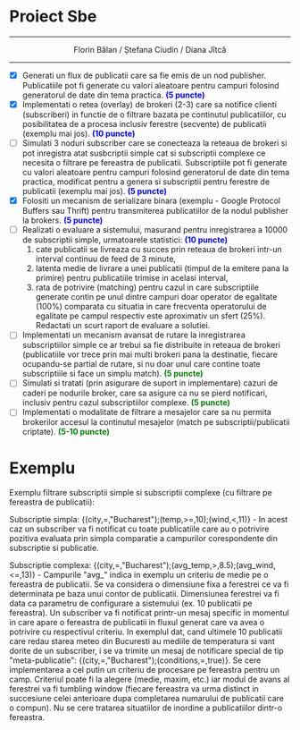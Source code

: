 # Proiect Sbe

---

<div align="center">Florin Bălan / Ștefana Ciudin / Diana Jîtcă</div>

---

- [x] Generati un flux de publicatii care sa fie emis de un nod publisher. Publicatiile pot fi generate cu valori aleatoare pentru campuri folosind generatorul de date din tema practica. **<span style="color: blue;">(5 puncte)</span>**
- [x] Implementati o retea (overlay) de brokeri (2-3) care sa notifice clienti (subscriberi) in functie de o filtrare bazata pe continutul publicatiilor, cu posibilitatea de a procesa inclusiv ferestre (secvente) de publicatii (exemplu mai jos). **<span style="color: blue;">(10 puncte)</span>**
- [ ] Simulati 3 noduri subscriber care se conecteaza la reteaua de brokeri si pot inregistra atat susbcriptii simple cat si subscriptii complexe ce necesita o filtrare pe fereastra de publicatii. Subscriptiile pot fi generate cu valori aleatoare pentru campuri folosind generatorul de date din tema practica, modificat pentru a genera si subscriptii pentru ferestre de publicatii (exemplu mai jos). **<span style="color: blue;">(5 puncte)</span>**
- [x] Folositi un mecanism de serializare binara (exemplu - Google Protocol Buffers sau Thrift) pentru transmiterea publicatiilor de la nodul publisher la brokers. **<span style="color: blue;">(5 puncte)</span>**
- [ ] Realizati o evaluare a sistemului, masurand pentru inregistrarea a 10000 de subscriptii simple, urmatoarele statistici: **<span style="color: blue;">(10 puncte)</span>**
    1. cate publicatii se livreaza cu succes prin reteaua de brokeri intr-un interval continuu de feed de 3 minute, 
    2. latenta medie de livrare a unei publicatii (timpul de la emitere pana la primire) pentru publicatiile trimise in acelasi interval, 
    3. rata de potrivire (matching) pentru cazul in care subscriptiile generate contin pe unul dintre campuri doar operator de egalitate (100%) comparata cu situatia in care frecventa operatorului de egalitate pe campul respectiv este aproximativ un sfert (25%). Redactati un scurt raport de evaluare a solutiei.
- [ ] Implementati un mecanism avansat de rutare la inregistrarea subscriptiilor simple ce ar trebui sa fie distribuite in reteaua de brokeri (publicatiile vor trece prin mai multi brokeri pana la destinatie, fiecare ocupandu-se partial de rutare, si nu doar unul care contine toate subscriptiile si face un simplu match). **<span style="color: green;">(5 puncte)</span>**
- [ ] Simulati si tratati (prin asigurare de suport in implementare) cazuri de caderi pe nodurile broker, care sa asigure ca nu se pierd notificari, inclusiv pentru cazul subscriptiilor complexe. **<span style="color: green;">(5 puncte)</span>**
- [ ] Implementati o modalitate de filtrare a mesajelor care sa nu permita brokerilor accesul la continutul mesajelor (match pe subscriptii/publicatii criptate). **<span style="color: green;">(5-10 puncte)</span>**

# Exemplu

Exemplu filtrare subscriptii simple si subscriptii complexe (cu filtrare pe fereastra de publicatii):

Subscriptie simpla: {(city,=,"Bucharest");(temp,>=,10);(wind,<,11)} - In acest caz un subscriber va fi notificat cu toate publicatiile care au o potrivire pozitiva evaluata prin simpla comparatie a campurilor corespondente din subscriptie si publicatie.

Subscriptie complexa: {(city,=,"Bucharest");(avg_temp,>,8.5);(avg_wind,<=,13)} - Campurile "avg_" indica in exemplu un criteriu de medie pe o fereastra de publicatii. Se va considera o dimensiune fixa a ferestrei ce va fi determinata pe baza unui contor de publicatii. Dimensiunea ferestrei va fi data ca parametru de configurare a sistemului (ex. 10 publicatii pe fereastra). Un subscriber va fi notificat printr-un mesaj specific in momentul in care apare o fereastra de publicatii in fluxul generat care va avea o potrivire cu respectivul criteriu. In exemplul dat, cand ultimele 10 publicatii care redau starea meteo din Bucuresti au mediile de temperatura si vant dorite de un subscriber, i se va trimite un mesaj de notificare special de tip "meta-publicatie": {(city,=,"Bucharest");(conditions,=,true)}. Se cere implementarea a cel putin un criteriu de procesare pe fereastra pentru un camp. Criteriul poate fi la alegere (medie, maxim, etc.) iar modul de avans al ferestrei va fi tumbling window (fiecare fereastra va urma distinct in succesiune celei anterioare dupa completarea numarului de publicatii care o compun). Nu se cere tratarea situatiilor de inordine a publicatiilor dintr-o fereastra. 